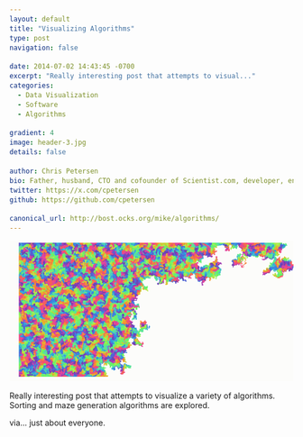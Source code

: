```yaml
---
layout: default
title: "Visualizing Algorithms"
type: post
navigation: false

date: 2014-07-02 14:43:45 -0700
excerpt: "Really interesting post that attempts to visual..."
categories:
  - Data Visualization
  - Software
  - Algorithms

gradient: 4
image: header-3.jpg
details: false

author: Chris Petersen
bio: Father, husband, CTO and cofounder of Scientist.com, developer, entrepreneur and technologist.
twitter: https://x.com/cpetersen
github: https://github.com/cpetersen

canonical_url: http://bost.ocks.org/mike/algorithms/
---
```



  ![0a90600c0a90a7176c901fb5f8390ef6.png](/assets/import/0a90600c0a90a7176c901fb5f8390ef6.png)

 Really interesting post that attempts to visualize a variety of algorithms. Sorting and maze generation algorithms are explored.

 via… just about everyone.
